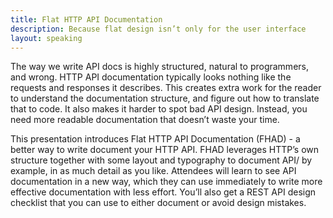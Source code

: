 ```yaml
---
title: Flat HTTP API Documentation
description: Because flat design isn’t only for the user interface
layout: speaking
---
```


The way we write API docs is highly structured, natural to programmers, and wrong. HTTP API documentation typically looks nothing like the requests and responses it describes. This creates extra work for the reader to understand the documentation structure, and figure out how to translate that to code. It also makes it harder to spot bad API design. Instead, you need more readable documentation that doesn’t waste your time.

This presentation introduces Flat HTTP API Documentation (FHAD) - a better way to write document your HTTP API. FHAD leverages HTTP’s own structure together with some layout and typography to document API/ by example, in as much detail as you like. Attendees will learn to see API documentation in a new way, which they can use immediately to write more effective documentation with less effort. You’ll also get a REST API design checklist that you can use to either document or avoid design mistakes.
